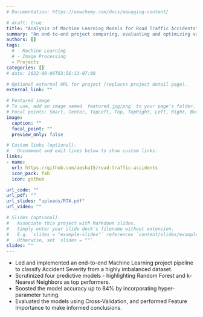 ```yaml
---
# Documentation: https://wowchemy.com/docs/managing-content/

# draft: true
title: "Analysis of Machine Learning Models for Road Traffic Accidents"
summary: "An end-to-end project comparing, evaluating and optimizing various ML models for classifying accident severity."
authors: []
tags: 
  # - Machine Learning
  # - Image Processing
  - Projects
categories: []
# date: 2022-09-06T03:56:13-07:00

# Optional external URL for project (replaces project detail page).
external_link: ""

# Featured image
# To use, add an image named `featured.jpg/png` to your page's folder.
# Focal points: Smart, Center, TopLeft, Top, TopRight, Left, Right, BottomLeft, Bottom, BottomRight.
image:
  caption: ""
  focal_point: ""
  preview_only: false

# Custom links (optional).
#   Uncomment and edit lines below to show custom links.
links:
- name: 
  url: https://github.com/aesha15/road-traffic-accidents
  icon_pack: fab
  icon: github

url_code: ""
url_pdf: ""
url_slides: "uploads/RTA.pdf"
url_video: ""

# Slides (optional).
#   Associate this project with Markdown slides.
#   Simply enter your slide deck's filename without extension.
#   E.g. `slides = "example-slides"` references `content/slides/example-slides.md`.
#   Otherwise, set `slides = ""`.
slides: ""
---
```

- Led and implemented an end-to-end Machine Learning project pipeline to classify Accident Severity from a highly imbalanced dataset.
- Scrutinized four predictive models - highlighting Random Forest and k-Nearest Neighbors as top performers.
- Boosted the model accuracy up to 84% by incorporating hyper-parameter tuning.
- Evaluated the models using Cross-Validation, and performed Feature Importance to make informed conclusions.

